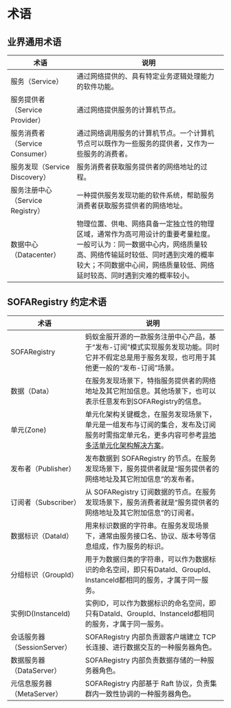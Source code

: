 # 术语

## 业界通用术语
| 术语 | 说明 |
| --- | --- |
| 服务（Service） | 通过网络提供的、具有特定业务逻辑处理能力的软件功能。 |
| 服务提供者（Service Provider） | 通过网络提供服务的计算机节点。 |
| 服务消费者（Service Consumer） | 通过网络调用服务的计算机节点。一个计算机节点可以既作为一些服务的提供者，又作为一些服务的消费者。 |
| 服务发现（Service Discovery） | 服务消费者获取服务提供者的网络地址的过程。 |
| 服务注册中心（Service Registry） | 一种提供服务发现功能的软件系统，帮助服务消费者获取服务提供者的网络地址。 |
| 数据中心（Datacenter） | 物理位置、供电、网络具备一定独立性的物理区域，通常作为高可用设计的重要考量粒度。一般可认为：同一数据中心内，网络质量较高、网络传输延时较低、同时遇到灾难的概率较大；不同数据中心间，网络质量较低、网络延时较高、同时遇到灾难的概率较小。 |

## SOFARegistry 约定术语

| 术语 | 说明 |
| --- | --- |
| SOFARegistry | 蚂蚁金服开源的一款服务注册中心产品，基于“发布-订阅”模式实现服务发现功能。同时它并不假定总是用于服务发现，也可用于其他更一般的“发布-订阅”场景。 |
| 数据（Data） | 在服务发现场景下，特指服务提供者的网络地址及其它附加信息。其他场景下，也可以表示任意发布到SOFARegistry的信息。 |
| 单元(Zone) | 单元化架构关键概念，在服务发现场景下，单元是一组发布与订阅的集合，发布及订阅服务时需指定单元名，更多内容可参考[异地多活单元化架构解决方案](https://tech.antfin.com/solutions/multiregionldc)。 |
| 发布者（Publisher） | 发布数据到 SOFARegistry 的节点。在服务发现场景下，服务提供者就是“服务提供者的网络地址及其它附加信息”的发布者。 |
| 订阅者（Subscriber） | 从 SOFARegistry 订阅数据的节点。在服务发现场景下，服务消费者就是“服务提供者的网络地址及其它附加信息”的订阅者。 |
| 数据标识（DataId） | 用来标识数据的字符串。在服务发现场景下，通常由服务接口名、协议、版本号等信息组成，作为服务的标识。 |
| 分组标识（GroupId） | 用于为数据归类的字符串，可以作为数据标识的命名空间，即只有DataId、GroupId、InstanceId都相同的服务，才属于同一服务。 |
| 实例ID(InstanceId) | 实例ID，可以作为数据标识的命名空间，即只有DataId、GroupId、InstanceId都相同的服务，才属于同一服务。 |
| 会话服务器（SessionServer） | SOFARegistry 内部负责跟客户端建立 TCP 长连接、进行数据交互的一种服务器角色。 |
| 数据服务器（DataServer） | SOFARegistry 内部负责数据存储的一种服务器角色。 |
| 元信息服务器（MetaServer） | SOFARegistry 内部基于 Raft 协议，负责集群内一致性协调的一种服务器角色。 |
